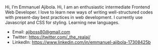 Hi, I’m Emmanuel Ajibola.
Hi, I am an enthusiastic intermediate Frontend Web Developer. I love to learn new ways of writing well-structured codes with present-day best practices in web development.
I currently use Javascript and CSS for styling. Learning new languages.

- Email: ajiboss80@gmail.com
- Twitter: https://twitter.com/_the_realaj/
- LinkedIn: https://www.linkedin.com/in/emmanuel-ajibola-17308425b
